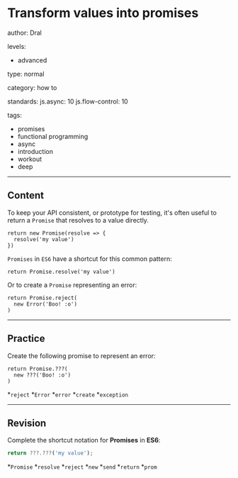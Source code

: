 # Transform values into promises
author: Dral

levels:

  - advanced

type: normal

category: how to

standards:
  js.async: 10
  js.flow-control: 10

tags:

  - promises
  - functional programming
  - async
  - introduction
  - workout
  - deep

---
## Content

To keep your API consistent, or prototype for testing, it's often useful to return a `Promise` that resolves to a value directly.

```
return new Promise(resolve => {
  resolve('my value')
})
```

`Promises` in `ES6` have a shortcut for this common pattern:

```
return Promise.resolve('my value')
```

Or to create a `Promise` representing an error:

```
return Promise.reject(
  new Error('Boo! :o')
)
```

---
## Practice

Create the following promise to represent an error:

```
return Promise.???(
  new ???('Boo! :o')
)
```
*`reject`
*`Error`
*`error`
*`create`
*`exception`

---
## Revision

Complete the shortcut notation for **Promises** in **ES6**:
```javascript
return ???.???('my value');
```

*`Promise`
*`resolve`
*`reject`
*`new`
*`send`
*`return`
*`prom`

